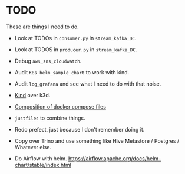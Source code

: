 # TODO

These are things I need to do.

- Look at TODOs in `consumer.py` in `stream_kafka_DC`.
- Look at TODOS in `producer.py` in `stream_kafka_DC`.

- Debug `aws_sns_cloudwatch`.

- Audit `K8s_helm_sample_chart` to work with kind.
- Audit `log_grafana` and see what I need to do with that noise.
- [Kind][1] over k3d.
- [Composition of docker compose files][2]
- `justfiles` to combine things.
- Redo prefect, just because I don't remember doing it.
- Copy over Trino and use something like Hive Metastore / Postgres / Whatever else.
- Do Airflow with helm. <https://airflow.apache.org/docs/helm-chart/stable/index.html>

[1]: <https://kind.sigs.k8s.io/docs/user/quick-start/#installing-with-a-package-manager> ("Kind")

[2]: <https://docs.docker.com/compose/reference/#use--f-to-specify-name-and-path-of-one-or-more-compose-files> ("Docker Compose Composition")
